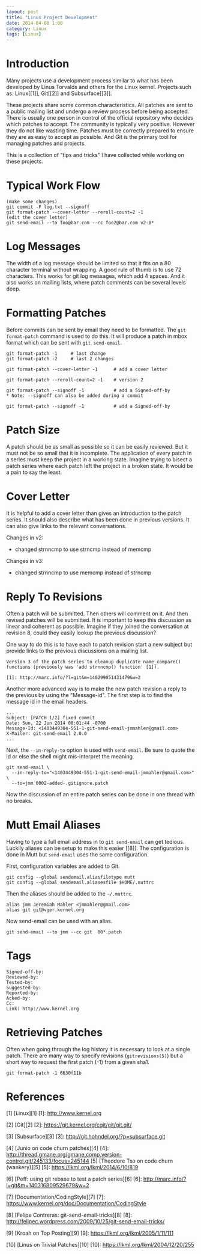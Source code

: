 ```yaml
---
layout: post
title: "Linus Project Development"
date: 2014-04-08 1:00
category: Linux
tags: [Linux]
---
```


Introduction
============

Many projects use a development process similar to what has been
developed by Linus Torvalds and others for the Linux kernel.
Projects such as: Linux[[1]], Git[[2]] and Subsurface[[3]].

These projects share some common characteristics.  All patches are sent
to a public mailing list and undergo a review process before being
accepted.  There is usually one person in control of the official
repository who decides which patches to accept.  The community is
typically very positive.  However they do not like wasting time.
Patches must be correctly prepared to ensure they are as easy to accept
as possible.  And Git is the primary tool for managing patches and
projects.

This is a collection of "tips and tricks" I have collected while working
on these projects.


Typical Work Flow
=================

    (make some changes)
    git commit -F log.txt --signoff
    git format-patch --cover-letter --reroll-count=2 -1
    (edit the cover letter)
    git send-email --to foo@bar.com --cc foo2@bar.com v2-0*

Log Messages
============

The width of a log message should be limited so that it fits on a 80
character terminal without wrapping.  A good rule of thumb is to use 72
characters.  This works for git log messages, which add 4 spaces.  And
it also works on mailing lists, where patch comments can be several
levels deep.

Formatting Patches
==================

Before commits can be sent by email they need to be formatted.  The `git
format-patch` command is used to do this.  It will produce a patch in
mbox format which can be sent with `git send-email`.

    git format-patch -1     # last change
    git format-patch -2     # last 2 changes

    git format-patch --cover-letter -1      # add a cover letter

    git format-patch --reroll-count=2 -1    # version 2

    git format-patch --signoff -1           # add a Signed-off-by
    * Note: --signoff can also be added during a commit

    git format-patch --signoff -1           # add a Signed-off-by

Patch Size
==========

A patch should be as small as possible so it can be easily reviewed.
But it must not be so small that it is incomplete.  The application
of every patch in a series must keep the project in a working state.
Imagine trying to bisect a patch series where each patch left the
project in a broken state.  It would be a pain to say the least.

Cover Letter
============

It is helpful to add a cover letter than gives an introduction to the
patch series.  It should also describe what has been done in previous
versions.  It can also give links to the relevant conversations.

Changes in v2:
  - changed strnncmp to use strncmp instead of memcmp

Changes in v3:
  - changed strnncmp to use memcmp instead of strncmp

Reply To Revisions
==================

Often a patch will be submitted.  Then others will comment on it.
And then revised patches will be submitted.  It is important to keep
this discussion as linear and coherent as possible.  Imagine if they
joined the conversation at revision 8, could they easily lookup the
previous discussion?

One way to do this is to have each to patch revision start a new subject
but provide links to the previous discussions on a mailing list.

    Version 3 of the patch series to cleanup duplicate name_compare()
    functions (previously was 'add strnncmp() function' [1]).  
    
    [1]: http://marc.info/?l=git&m=140299051431479&w=2

Another more advanced way is to make the new patch revision a reply to the
previous by using the "Message-id".  The first step is to find the
message id in the email headers.

    ...
    Subject: [PATCH 1/2] fixed commit
    Date: Sun, 22 Jun 2014 08:01:44 -0700
    Message-Id: <1403449304-551-1-git-send-email-jmmahler@gmail.com>
    X-Mailer: git-send-email 2.0.0
    ...

Next, the `--in-reply-to` option is used with `send-email`.  Be sure to
quote the id or else the shell might mis-interpret the meaning.

    git send-email \
      --in-reply-to="<1403449304-551-1-git-send-email-jmmahler@gmail.com>" \
      --to=jmm 0002-added-.gitignore.patch

Now the discussion of an entire patch series can be done in one thread
with no breaks.

Mutt Email Aliases
==================

Having to type a full email address in to `git send-email` can get
tedious.  Luckily aliases can be setup to make this easier [[8]].  The
configuration is done in Mutt but `send-email` uses the same
configuration.

First, configuration variables are added to Git.

    git config --global sendemail.aliasfiletype mutt
    git config --global sendemail.aliasesfile $HOME/.muttrc

Then the aliases should be added to the `~/.muttrc`.

    alias jmm Jeremiah Mahler <jmmahler@gmail.com>
    alias git git@vger.kernel.org

Now send-email can be used with an alias.

    git send-email --to jmm --cc git  00*.patch

Tags
====

    Signed-off-by:
    Reviewed-by:
    Tested-by:
    Suggested-by:
    Reported-by:
    Acked-by:
    Cc:
    Link: http://www.kernel.org

Retrieving Patches
==================

Often when going through the log history it is necessary to look at a
single patch.  There are many way to specify revisions (`gitrevisions(5)`) but
a short way to request the first patch (-1) from a given sha1.

    git format-patch -1 6630f11b

References
==========

  [1] [Linux][1]
  [1]: http://www.kernel.org

  [2] [Git][2]
  [2]: https://git.kernel.org/cgit/git/git.git/

  [3] [Subsurface][3]
  [3]: http://git.hohndel.org/?p=subsurface.git

  [4] [Junio on code churn patches][4]
  [4]: http://thread.gmane.org/gmane.comp.version-control.git/245133/focus=245144
  [5] [Theodore Tso on code churn (wankery)][5]
  [5]: https://lkml.org/lkml/2014/6/10/819

  [6] [Peff: using git rebase to test a patch series][6]
  [6]: http://marc.info/?l=git&m=140316809529679&w=2

  [7] [Documentation/CodingStyle][7]
  [7]: https://www.kernel.org/doc/Documentation/CodingStyle

  [8] [Felipe Contreras: git-send-email-tricks][8]
  [8]: http://felipec.wordpress.com/2009/10/25/git-send-email-tricks/

  [9] [Kroah on Top Posting][9]
  [9]: https://lkml.org/lkml/2005/1/11/111

  [10] [Linus on Trivial Patches][10]
  [10]: https://lkml.org/lkml/2004/12/20/255

